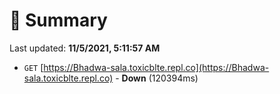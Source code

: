 # 📖 Summary
Last updated: **11/5/2021, 5:11:57 AM**

- `GET` [https://Bhadwa-sala.toxicblte.repl.co](https://Bhadwa-sala.toxicblte.repl.co) - **Down** (120394ms)
